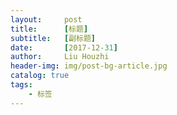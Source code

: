 ```yaml
---
layout:     post
title:      [标题]
subtitle:   [副标题]
date:       [2017-12-31]
author:     Liu Houzhi 
header-img: img/post-bg-article.jpg
catalog: true
tags:
    - 标签
---
```



